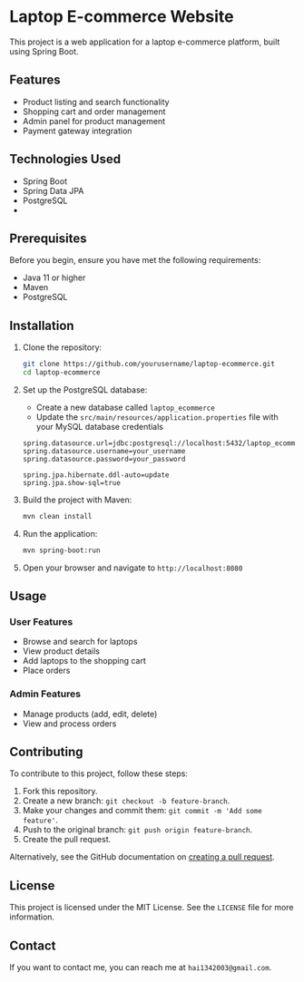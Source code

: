 # Laptop E-commerce Website

This project is a web application for a laptop e-commerce platform, built using Spring Boot.

## Features

- Product listing and search functionality
- Shopping cart and order management
- Admin panel for product management
- Payment gateway integration

## Technologies Used

- Spring Boot
- Spring Data JPA
- PostgreSQL
- 
## Prerequisites

Before you begin, ensure you have met the following requirements:

- Java 11 or higher
- Maven
- PostgreSQL

## Installation

1. Clone the repository:

    ```sh
    git clone https://github.com/yourusername/laptop-ecommerce.git
    cd laptop-ecommerce
    ```

2. Set up the PostgreSQL database:

    - Create a new database called `laptop_ecommerce`
    - Update the `src/main/resources/application.properties` file with your MySQL database credentials

    ```properties
    spring.datasource.url=jdbc:postgresql://localhost:5432/laptop_ecommerce
    spring.datasource.username=your_username
    spring.datasource.password=your_password

    spring.jpa.hibernate.ddl-auto=update
    spring.jpa.show-sql=true
    ```

3. Build the project with Maven:

    ```sh
    mvn clean install
    ```

4. Run the application:

    ```sh
    mvn spring-boot:run
    ```

5. Open your browser and navigate to `http://localhost:8080`

## Usage

### User Features

- Browse and search for laptops
- View product details
- Add laptops to the shopping cart
- Place orders

### Admin Features

- Manage products (add, edit, delete)
- View and process orders

## Contributing

To contribute to this project, follow these steps:

1. Fork this repository.
2. Create a new branch: `git checkout -b feature-branch`.
3. Make your changes and commit them: `git commit -m 'Add some feature'`.
4. Push to the original branch: `git push origin feature-branch`.
5. Create the pull request.

Alternatively, see the GitHub documentation on [creating a pull request](https://help.github.com/articles/creating-a-pull-request/).

## License

This project is licensed under the MIT License. See the `LICENSE` file for more information.

## Contact

If you want to contact me, you can reach me at `hai1342003@gmail.com`.

